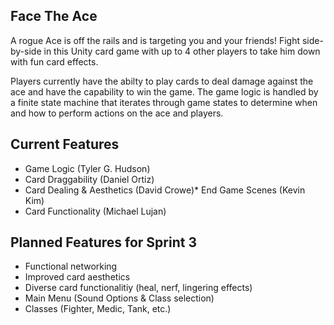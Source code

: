 ## Face The Ace

A rogue Ace is off the rails and is targeting you and your friends! Fight side-by-side in this Unity card game with up to 4 other players to take him down with fun card effects.

Players currently have the abilty to play cards to deal damage against the ace and have the capability to win the game. 
The game logic is handled by a finite state machine that iterates through game states to determine when and how to perform actions on the ace and players. 


Current Features
---
* Game Logic (Tyler G. Hudson)
* Card Draggability (Daniel Ortiz)
* Card Dealing & Aesthetics (David Crowe)* End Game Scenes (Kevin Kim)
* Card Functionality (Michael Lujan)


Planned Features for Sprint 3
---
* Functional networking
* Improved card aesthetics
* Diverse card functionalitiy (heal, nerf, lingering effects)
* Main Menu (Sound Options & Class selection)
* Classes (Fighter, Medic, Tank, etc.)
